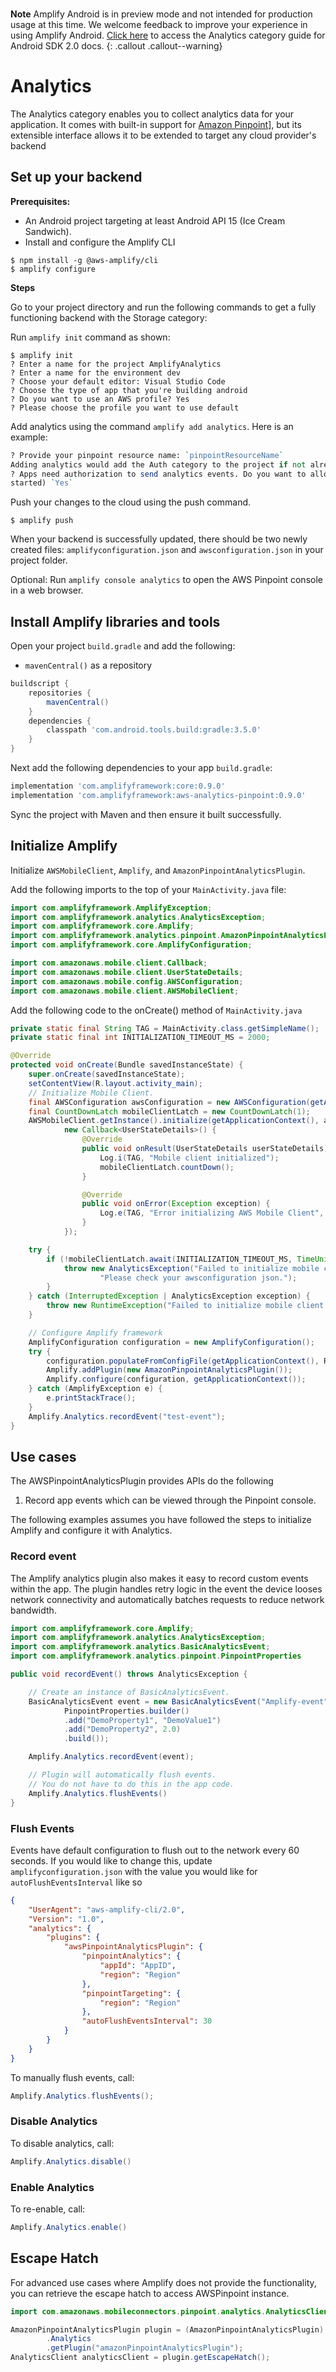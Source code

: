 <br />

**Note**
Amplify Android is in preview mode and not intended for production usage at this time. We welcome feedback to improve your experience in using Amplify Android.
[Click here](../sdk/android/analytics) to access the Analytics category guide for Android SDK 2.0 docs.
{: .callout .callout--warning}

# Analytics

The Analytics category enables you to collect analytics data for your application. It comes with built-in support for [Amazon Pinpoint](#using-amazon-pinpoint)], but its extensible interface allows it to be extended to target any cloud provider's backend

## Set up your backend

**Prerequisites:**
* An Android project targeting at least Android API 15 (Ice Cream Sandwich).
* Install and configure the Amplify CLI

```terminal
$ npm install -g @aws-amplify/cli
$ amplify configure
```

**Steps**

Go to your project directory and run the following commands to get a fully functioning backend with the Storage category:

Run `amplify init` command as shown:

```terminal
$ amplify init
? Enter a name for the project AmplifyAnalytics
? Enter a name for the environment dev
? Choose your default editor: Visual Studio Code
? Choose the type of app that you're building android
? Do you want to use an AWS profile? Yes
? Please choose the profile you want to use default
```

Add analytics using the command `amplify add analytics`. Here is an example:

```perl
? Provide your pinpoint resource name: `pinpointResourceName`
Adding analytics would add the Auth category to the project if not already added.
? Apps need authorization to send analytics events. Do you want to allow guests and unauthenticated users to send analytics events? (we recommend you allow this when getting
started) `Yes`
```

Push your changes to the cloud using the push command.
```terminal
$ amplify push
```

When your backend is successfully updated, there should be two newly created files: `amplifyconfiguration.json` and `awsconfiguration.json` in your project folder.

Optional: Run `amplify console analytics` to open the AWS Pinpoint console in a web browser.

## Install Amplify libraries and tools

Open your project `build.gradle` and add the following:

* `mavenCentral()` as a repository

```gradle
buildscript {
    repositories {
        mavenCentral()
    }
    dependencies {
        classpath 'com.android.tools.build:gradle:3.5.0'
    }
}
```

Next add the following dependencies to your app `build.gradle`:

```gradle
implementation 'com.amplifyframework:core:0.9.0'
implementation 'com.amplifyframework:aws-analytics-pinpoint:0.9.0'
```

Sync the project with Maven and then ensure it built successfully.

## Initialize Amplify

Initialize `AWSMobileClient`, `Amplify`, and `AmazonPinpointAnalyticsPlugin`.

Add the following imports to the top of your `MainActivity.java` file:

```java
import com.amplifyframework.AmplifyException;
import com.amplifyframework.analytics.AnalyticsException;
import com.amplifyframework.core.Amplify;
import com.amplifyframework.analytics.pinpoint.AmazonPinpointAnalyticsPlugin;
import com.amplifyframework.core.AmplifyConfiguration;

import com.amazonaws.mobile.client.Callback;
import com.amazonaws.mobile.client.UserStateDetails;
import com.amazonaws.mobile.config.AWSConfiguration;
import com.amazonaws.mobile.client.AWSMobileClient;
```

Add the following code to the onCreate() method of `MainActivity.java`

```java
private static final String TAG = MainActivity.class.getSimpleName();
private static final int INITIALIZATION_TIMEOUT_MS = 2000;

@Override
protected void onCreate(Bundle savedInstanceState) {
    super.onCreate(savedInstanceState);
    setContentView(R.layout.activity_main);
    // Initialize Mobile Client.
    final AWSConfiguration awsConfiguration = new AWSConfiguration(getApplicationContext());
    final CountDownLatch mobileClientLatch = new CountDownLatch(1);
    AWSMobileClient.getInstance().initialize(getApplicationContext(), awsConfiguration,
            new Callback<UserStateDetails>() {
                @Override
                public void onResult(UserStateDetails userStateDetails) {
                    Log.i(TAG, "Mobile client initialized");
                    mobileClientLatch.countDown();
                }

                @Override
                public void onError(Exception exception) {
                    Log.e(TAG, "Error initializing AWS Mobile Client", exception);
                }
            });

    try {
        if (!mobileClientLatch.await(INITIALIZATION_TIMEOUT_MS, TimeUnit.MILLISECONDS)) {
            throw new AnalyticsException("Failed to initialize mobile client.",
                    "Please check your awsconfiguration json.");
        }
    } catch (InterruptedException | AnalyticsException exception) {
        throw new RuntimeException("Failed to initialize mobile client: " + exception.getLocalizedMessage());
    }

    // Configure Amplify framework
    AmplifyConfiguration configuration = new AmplifyConfiguration();
    try {
        configuration.populateFromConfigFile(getApplicationContext(), R.raw.amplifyconfiguration);
        Amplify.addPlugin(new AmazonPinpointAnalyticsPlugin());
        Amplify.configure(configuration, getApplicationContext());
    } catch (AmplifyException e) {
        e.printStackTrace();
    }
    Amplify.Analytics.recordEvent("test-event");
}
```

## Use cases

The AWSPinpointAnalyticsPlugin provides APIs do the following

1. Record app events which can be viewed through the Pinpoint console.

The following examples assumes you have followed the steps to initialize Amplify and configure it with Analytics. 

### Record event

The Amplify analytics plugin also makes it easy to record custom events within the app. The plugin handles retry logic in the event the device looses network connectivity and automatically batches requests to reduce network bandwidth.

```java
import com.amplifyframework.core.Amplify;
import com.amplifyframework.analytics.AnalyticsException;
import com.amplifyframework.analytics.BasicAnalyticsEvent;
import com.amplifyframework.analytics.pinpoint.PinpointProperties

public void recordEvent() throws AnalyticsException {

    // Create an instance of BasicAnalyticsEvent.
    BasicAnalyticsEvent event = new BasicAnalyticsEvent("Amplify-event" + UUID.randomUUID().toString(),
            PinpointProperties.builder()
            .add("DemoProperty1", "DemoValue1")
            .add("DemoProperty2", 2.0)
            .build());

    Amplify.Analytics.recordEvent(event);

    // Plugin will automatically flush events.
    // You do not have to do this in the app code.
    Amplify.Analytics.flushEvents()
}
```

### Flush Events

Events have default configuration to flush out to the network every 60 seconds. If you would like to change this, update `amplifyconfiguration.json` with the value you would like for `autoFlushEventsInterval` like so
```json
{
    "UserAgent": "aws-amplify-cli/2.0",
    "Version": "1.0",
    "analytics": {
        "plugins": {
            "awsPinpointAnalyticsPlugin": {
                "pinpointAnalytics": {
                    "appId": "AppID",
                    "region": "Region"
                },
                "pinpointTargeting": {
                    "region": "Region"
                },
                "autoFlushEventsInterval": 30
            }
        }
    }
}
```

To manually flush events, call:
```java
Amplify.Analytics.flushEvents();
```

### Disable Analytics

To disable analytics, call:
```java
Amplify.Analytics.disable()
```

### Enable Analytics

To re-enable, call:
```java
Amplify.Analytics.enable()
```

## Escape Hatch

For advanced use cases where Amplify does not provide the functionality, you can retrieve the escape hatch to access AWSPinpoint instance.

```java
import com.amazonaws.mobileconnectors.pinpoint.analytics.AnalyticsClient;

AmazonPinpointAnalyticsPlugin plugin = (AmazonPinpointAnalyticsPlugin) Amplify
        .Analytics
        .getPlugin("amazonPinpointAnalyticsPlugin");
AnalyticsClient analyticsClient = plugin.getEscapeHatch();
```

